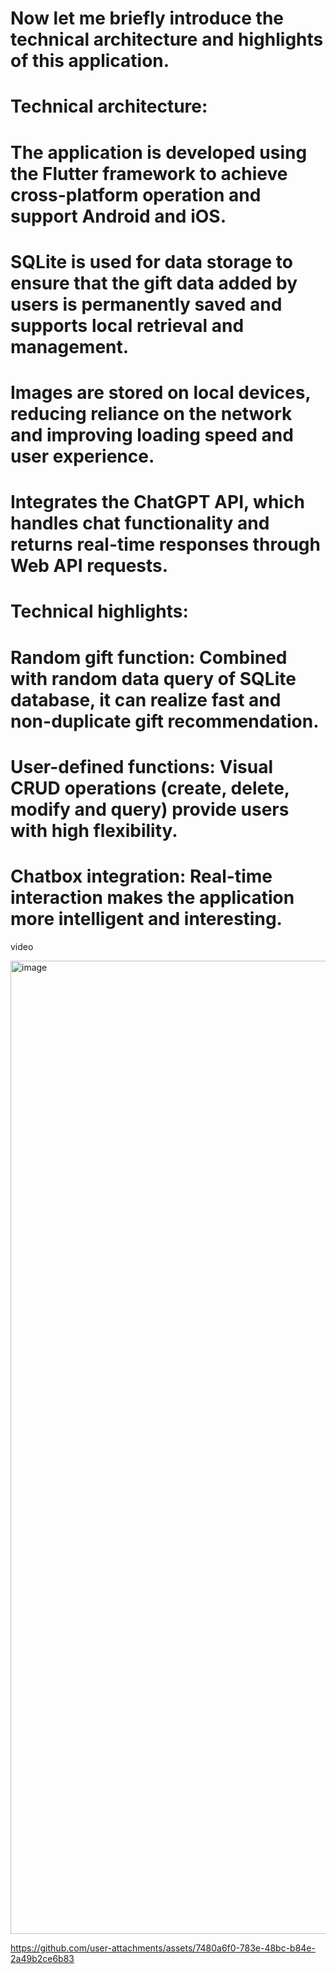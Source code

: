 # Now let me briefly introduce the technical architecture and highlights of this application.


# Technical architecture:
# The application is developed using the Flutter framework to achieve cross-platform operation and support Android and iOS.

# SQLite is used for data storage to ensure that the gift data added by users is permanently saved and supports local retrieval and management.

# Images are stored on local devices, reducing reliance on the network and improving loading speed and user experience.

# Integrates the ChatGPT API, which handles chat functionality and returns real-time responses through Web API requests.


# Technical highlights:
# Random gift function: Combined with random data query of SQLite database, it can realize fast and non-duplicate gift recommendation.

# User-defined functions: Visual CRUD operations (create, delete, modify and query) provide users with high flexibility.

# Chatbox integration: Real-time interaction makes the application more intelligent and interesting.

video

<img width="1759" height="1557" alt="image" src="https://github.com/user-attachments/assets/0907a3a5-a4e5-4924-9377-bbaa02d6b9ea" />


https://github.com/user-attachments/assets/7480a6f0-783e-48bc-b84e-2a49b2ce6b83

